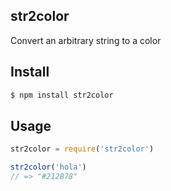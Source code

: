 ## str2color

Convert an arbitrary string to a color

## Install

```bash
$ npm install str2color
```

## Usage

```js
str2color = require('str2color')

str2color('hola')
// => "#212B78"
```
